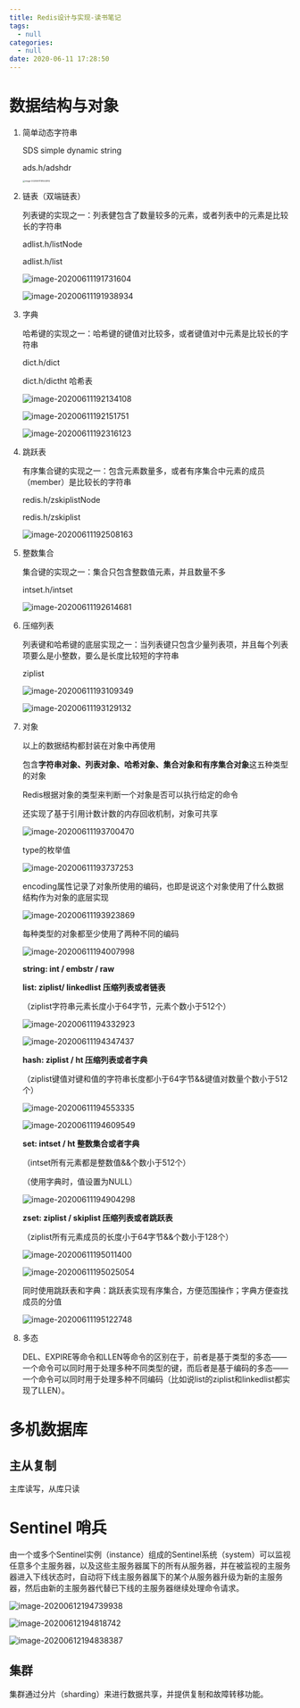 ```yaml
---
title: Redis设计与实现-读书笔记
tags:
  - null
categories:
  - null
date: 2020-06-11 17:28:50
---
```




# 数据结构与对象

1. 简单动态字符串

   SDS simple dynamic string

   ads.h/adshdr

   <img src="/github/northernw.github.io/image/image-20200611191443812.png" alt="image-20200611191443812" style="zoom:25%;" />



2. 链表（双端链表）

   列表键的实现之一：列表健包含了数量较多的元素，或者列表中的元素是比较长的字符串

   adlist.h/listNode

   adlist.h/list

   ![image-20200611191731604](/github/northernw.github.io/image/image-20200611191731604.png)

   ![image-20200611191938934](/github/northernw.github.io/image/image-20200611191938934.png)

3. 字典

   哈希键的实现之一：哈希键的键值对比较多，或者键值对中元素是比较长的字符串

   dict.h/dict

   dict.h/dictht 哈希表

   ![image-20200611192134108](/github/northernw.github.io/image/image-20200611192134108.png)

   ![image-20200611192151751](/github/northernw.github.io/image/image-20200611192151751.png)

   ![image-20200611192316123](/github/northernw.github.io/image/image-20200611192316123.png)

4. 跳跃表

   有序集合键的实现之一：包含元素数量多，或者有序集合中元素的成员（member）是比较长的字符串

   redis.h/zskiplistNode

   redis.h/zskiplist

   ![image-20200611192508163](/github/northernw.github.io/image/image-20200611192508163.png)

5. 整数集合

   集合键的实现之一：集合只包含整数值元素，并且数量不多

   intset.h/intset

   ![image-20200611192614681](/github/northernw.github.io/image/image-20200611192614681.png)

6. 压缩列表

   列表键和哈希键的底层实现之一：当列表键只包含少量列表项，并且每个列表项要么是小整数，要么是长度比较短的字符串

   ziplist

   ![image-20200611193109349](/github/northernw.github.io/image/image-20200611193109349.png)

   ![image-20200611193129132](/github/northernw.github.io/image/image-20200611193129132.png)

7. 对象

   以上的数据结构都封装在对象中再使用

   包含**字符串对象、列表对象、哈希对象、集合对象和有序集合对象**这五种类型的对象

   Redis根据对象的类型来判断一个对象是否可以执行给定的命令

   还实现了基于引用计数计数的内存回收机制，对象可共享

   ![image-20200611193700470](/github/northernw.github.io/image/image-20200611193700470.png)

   type的枚举值

   ![image-20200611193737253](/github/northernw.github.io/image/image-20200611193737253.png)

   encoding属性记录了对象所使用的编码，也即是说这个对象使用了什么数据结构作为对象的底层实现

   ![image-20200611193923869](/github/northernw.github.io/image/image-20200611193923869.png)

   每种类型的对象都至少使用了两种不同的编码

   ![image-20200611194007998](/github/northernw.github.io/image/image-20200611194007998.png)

   **string: int / embstr / raw**

   **list: ziplist/ linkedlist 压缩列表或者链表**

   （ziplist字符串元素长度小于64字节，元素个数小于512个） 

   ![image-20200611194332923](/github/northernw.github.io/image/image-20200611194332923.png)

   ![image-20200611194347437](/github/northernw.github.io/image/image-20200611194347437.png)

   **hash: ziplist / ht 压缩列表或者字典**

   （ziplist键值对键和值的字符串长度都小于64字节&&键值对数量个数小于512个）

   ![image-20200611194553335](/github/northernw.github.io/image/image-20200611194553335.png)

   ![image-20200611194609549](/github/northernw.github.io/image/image-20200611194609549.png)

   **set: intset / ht 整数集合或者字典**

   （intset所有元素都是整数值&&个数小于512个）

   （使用字典时，值设置为NULL）

   ![image-20200611194904298](/github/northernw.github.io/image/image-20200611194904298.png)

   **zset: ziplist / skiplist 压缩列表或者跳跃表**

   （ziplist所有元素成员的长度小于64字节&&个数小于128个）

   ![image-20200611195011400](/github/northernw.github.io/image/image-20200611195011400.png)

   ![image-20200611195025054](/github/northernw.github.io/image/image-20200611195025054.png)

   同时使用跳跃表和字典：跳跃表实现有序集合，方便范围操作；字典方便查找成员的分值

   ![image-20200611195122748](/github/northernw.github.io/image/image-20200611195122748.png)

8. 多态

   DEL、EXPIRE等命令和LLEN等命令的区别在于，前者是基于类型的多态——一个命令可以同时用于处理多种不同类型的键，而后者是基于编码的多态——一个命令可以同时用于处理多种不同编码（比如说list的ziplist和linkedlist都实现了LLEN）。



# 多机数据库

## 主从复制

主库读写，从库只读



# Sentinel 哨兵

由一个或多个Sentinel实例（instance）组成的Sentinel系统（system）可以监视任意多个主服务器，以及这些主服务器属下的所有从服务器，并在被监视的主服务器进入下线状态时，自动将下线主服务器属下的某个从服务器升级为新的主服务器，然后由新的主服务器代替已下线的主服务器继续处理命令请求。

![image-20200612194739938](/github/northernw.github.io/image/image-20200612194739938.png)

![image-20200612194818742](/github/northernw.github.io/image/image-20200612194818742.png)

![image-20200612194838387](/github/northernw.github.io/image/image-20200612194838387.png)



## 集群

集群通过分片（sharding）来进行数据共享，并提供复制和故障转移功能。



